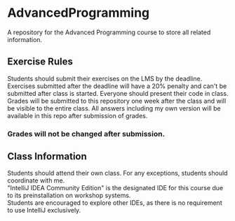 # AdvancedProgramming
A repository for the Advanced Programming course to store all related information.

## Exercise Rules
Students should submit their exercises on the LMS by the deadline.  
Exercises submitted after the deadline will have a 20% penalty and can't be submitted after class is started. Everyone should present their code in class.  
Grades will be submitted to this repository one week after the class and will be visible to the entire class. All answers including my own version will be available in this repo after submission of grades.
### Grades will not be changed after submission.

## Class Information
Students should attend their own class. For any exceptions, students should coordinate with me.  
"IntelliJ IDEA Community Edition" is the designated IDE for this course due to its preinstallation on workshop systems.  
Students are encouraged to explore other IDEs, as there is no requirement to use IntelliJ exclusively.
